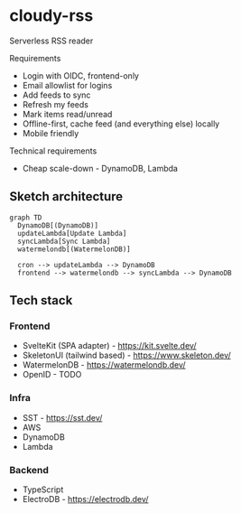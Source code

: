 # cloudy-rss

Serverless RSS reader

Requirements
- Login with OIDC, frontend-only
- Email allowlist for logins
- Add feeds to sync
- Refresh my feeds
- Mark items read/unread
- Offline-first, cache feed (and everything else) locally
- Mobile friendly

Technical requirements
- Cheap scale-down - DynamoDB, Lambda



## Sketch architecture

```mermaid
graph TD
  DynamoDB[(DynamoDB)]
  updateLambda[Update Lambda]
  syncLambda[Sync Lambda]
  watermelondb[(WatermelonDB)]

  cron --> updateLambda --> DynamoDB
  frontend --> watermelondb --> syncLambda --> DynamoDB
```

 ## Tech stack


### Frontend

 - SvelteKit (SPA adapter) - https://kit.svelte.dev/
 - SkeletonUI (tailwind based) - https://www.skeleton.dev/
 - WatermelonDB - https://watermelondb.dev/
 - OpenID - TODO

 ### Infra
 - SST - https://sst.dev/
 - AWS
  - DynamoDB
  - Lambda

 ### Backend
 - TypeScript
 - ElectroDB - https://electrodb.dev/